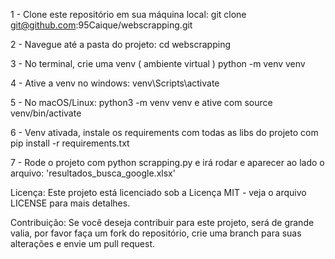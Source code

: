 1 - Clone este repositório em sua máquina local:
    git clone git@github.com:95Caique/webscrapping.git

2 - Navegue até a pasta do projeto:
    cd webscrapping

3 - No terminal, crie uma venv ( ambiente virtual ) 
   python -m venv venv

4 - Ative a venv no windows: 
    venv\Scripts\activate

5 - No macOS/Linux:
    python3 -m venv venv e ative com source venv/bin/activate

6 - Venv ativada, instale os requirements com todas as libs do projeto com pip install -r requirements.txt

7 - Rode o projeto com python scrapping.py e irá rodar e aparecer ao lado o arquivo:
    'resultados_busca_google.xlsx'

Licença:
Este projeto está licenciado sob a Licença MIT - veja o arquivo LICENSE para mais detalhes.

Contribuição:
Se você deseja contribuir para este projeto, será de grande valia, por favor faça um fork do repositório, crie uma branch para suas alterações e envie um pull request.






